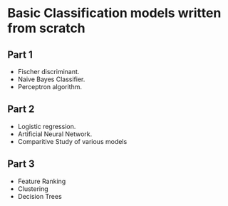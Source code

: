 # Basic Classification models written from scratch
## Part 1
* Fischer discriminant. 
* Naive Bayes Classifier. 
* Perceptron algorithm. 

## Part 2
* Logistic regression.
* Artificial Neural Network.
* Comparitive Study of various models

## Part 3
* Feature Ranking
* Clustering
* Decision Trees
